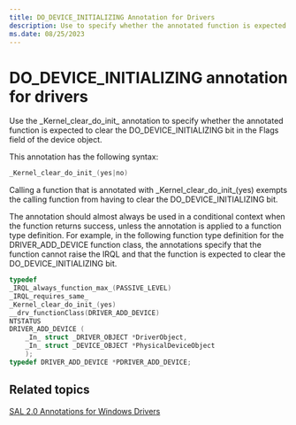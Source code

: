 ```yaml
---
title: DO_DEVICE_INITIALIZING Annotation for Drivers
description: Use to specify whether the annotated function is expected to clear the DO_DEVICE_INITIALIZING bit in the Flags field of the device object.
ms.date: 08/25/2023
---
```


# DO\_DEVICE\_INITIALIZING annotation for drivers

Use the \_Kernel\_clear\_do\_init\_ annotation to specify whether the annotated function is expected to clear the DO\_DEVICE\_INITIALIZING bit in the Flags field of the device object.

This annotation has the following syntax:

```cpp
_Kernel_clear_do_init_(yes|no)
```

Calling a function that is annotated with \_Kernel\_clear\_do\_init\_(yes) exempts the calling function from having to clear the DO\_DEVICE\_INITIALIZING bit.

The annotation should almost always be used in a conditional context when the function returns success, unless the annotation is applied to a function type definition. For example, in the following function type definition for the DRIVER\_ADD\_DEVICE function class, the annotations specify that the function cannot raise the IRQL and that the function is expected to clear the DO\_DEVICE\_INITIALIZING bit.

```cpp
typedef
_IRQL_always_function_max_(PASSIVE_LEVEL)
_IRQL_requires_same_
_Kernel_clear_do_init_(yes)
__drv_functionClass(DRIVER_ADD_DEVICE)
NTSTATUS
DRIVER_ADD_DEVICE (
    _In_ struct _DRIVER_OBJECT *DriverObject,
    _In_ struct _DEVICE_OBJECT *PhysicalDeviceObject
    );
typedef DRIVER_ADD_DEVICE *PDRIVER_ADD_DEVICE;
```

## <span id="related_topics"></span>Related topics

[SAL 2.0 Annotations for Windows Drivers](sal-2-annotations-for-windows-drivers.md)
